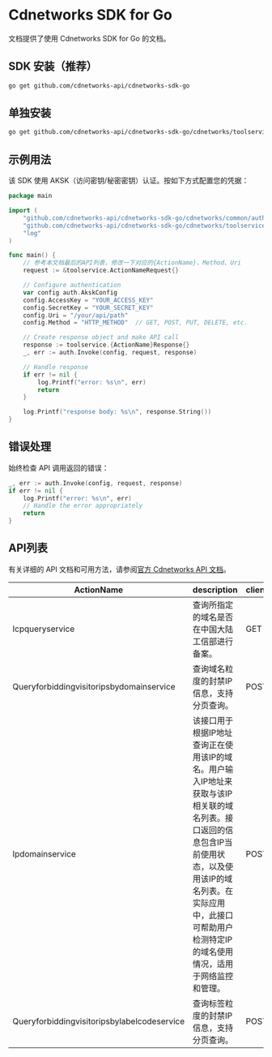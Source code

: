 # Cdnetworks SDK for Go

文档提供了使用 Cdnetworks SDK for Go 的文档。

## SDK 安装（推荐）

```bash
go get github.com/cdnetworks-api/cdnetworks-sdk-go
```

## 单独安装

```bash
go get github.com/cdnetworks-api/cdnetworks-sdk-go/cdnetworks/toolservice
```

## 示例用法

该 SDK 使用 AKSK（访问密钥/秘密密钥）认证。按如下方式配置您的凭据：

```go
package main

import (
    "github.com/cdnetworks-api/cdnetworks-sdk-go/cdnetworks/common/auth"
    "github.com/cdnetworks-api/cdnetworks-sdk-go/cdnetworks/toolservice"
    "log"
)

func main() {
    // 参考本文档最后的API列表，修改一下对应的{ActionName}、Method、Uri
    request := &toolservice.ActionNameRequest{}

    // Configure authentication
    var config auth.AkskConfig
    config.AccessKey = "YOUR_ACCESS_KEY"
    config.SecretKey = "YOUR_SECRET_KEY"
    config.Uri = "/your/api/path"
    config.Method = "HTTP_METHOD"  // GET, POST, PUT, DELETE, etc.

    // Create response object and make API call
    response := toolservice.{ActionName}Response{}
    _, err := auth.Invoke(config, request, response)

    // Handle response
    if err != nil {
        log.Printf("error: %s\n", err)
        return
    }

    log.Printf("response body: %s\n", response.String())
}
```

## 错误处理

始终检查 API 调用返回的错误：

```go
_, err := auth.Invoke(config, request, response)
if err != nil {
    log.Printf("error: %s\n", err)
    // Handle the error appropriately
    return
}
```

## API列表
有关详细的 API 文档和可用方法，请参阅[官方 Cdnetworks API 文档](https://docs.cdnetworks.com/en/cdn/apidocs)。

| ActionName | description | client_methods | uri |
| --- | --- | --- | --- |
| Icpqueryservice | 查询所指定的域名是否在中国大陆工信部进行备案。 | GET | /api/icp |
| Queryforbiddingvisitoripsbydomainservice | 查询域名粒度的封禁IP信息，支持分页查询。 | POST | /api/spider/ip-forbid/query |
| Ipdomainservice | 该接口用于根据IP地址查询正在使用该IP的域名。用户输入IP地址来获取与该IP相关联的域名列表。接口返回的信息包含IP当前使用状态，以及使用该IP的域名列表。在实际应用中，此接口可帮助用户检测特定IP的域名使用情况，适用于网络监控和管理。 | POST | /api/tools/ip/domain-list |
| Queryforbiddingvisitoripsbylabelcodeservice | 查询标签粒度的封禁IP信息，支持分页查询。 | POST | /api/spider/label-ip-forbid/query |